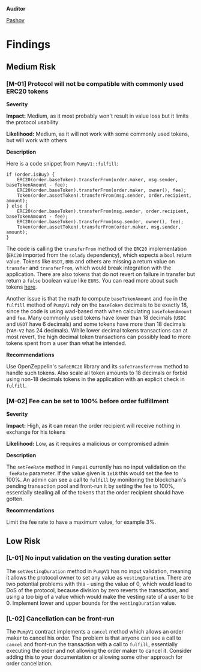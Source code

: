 **Auditor**

[Pashov](https://twitter.com/pashovkrum)

# Findings

## Medium Risk

### [M-01] Protocol will not be compatible with commonly used ERC20 tokens

**Severity**

**Impact:**
Medium, as it most probably won't result in value loss but it limits the protocol usability

**Likelihood:**
Medium, as it will not work with some commonly used tokens, but will work with others

**Description**

Here is a code snippet from `PumpV1::fulfill`:

```solidity
if (order.isBuy) {
    ERC20(order.baseToken).transferFrom(order.maker, msg.sender, baseTokenAmount - fee);
    ERC20(order.baseToken).transferFrom(order.maker, owner(), fee);
    Token(order.assetToken).transferFrom(msg.sender, order.recipient, amount);
} else {
    ERC20(order.baseToken).transferFrom(msg.sender, order.recipient, baseTokenAmount - fee);
    ERC20(order.baseToken).transferFrom(msg.sender, owner(), fee);
    Token(order.assetToken).transferFrom(order.maker, msg.sender, amount);
}
```

The code is calling the `transferFrom` method of the `ERC20` implementation (`ERC20` imported from the `solady` dependency), which expects a `bool` return value. Tokens like `USDT`, `BNB` and others are missing a return value on `transfer` and `transferFrom`, which would break integration with the application. There are also tokens that do not revert on failure in transfer but return a `false` boolean value like `EURS`. You can read more about such tokens [here](https://github.com/d-xo/weird-erc20).

Another issue is that the math to compute `baseTokenAmount` and `fee` in the `fulfill` method of `PumpV1` rely on the `baseToken` decimals to be exactly 18, since the code is using wad-based math when calculating `baseTokenAmount` and `fee`. Many commonly used tokens have lower than 18 decimals (`USDC` and `USDT` have 6 decimals) and some tokens have more than 18 decimals (`YAM-V2` has 24 decimals). While lower decimal tokens transactions can at most revert, the high decimal token transactions can possibly lead to more tokens spent from a user than what he intended.

**Recommendations**

Use OpenZeppelin's `SafeERC20` library and its `safeTransferFrom` method to handle such tokens. Also scale all token amounts to 18 decimals or forbid using non-18 decimals tokens in the application with an explicit check in `fulfill`.

### [M-02] Fee can be set to 100% before order fulfillment

**Severity**

**Impact:**
High, as it can mean the order recipient will receive nothing in exchange for his tokens

**Likelihood:**
Low, as it requires a malicious or compromised admin

**Description**

The `setFeeRate` method in `PumpV1` currently has no input validation on the `_feeRate` parameter. If the value given is `1e18` this would set the fee to 100%. An admin can see a call to `fulfill` by monitoring the blockchain's pending transaction pool and front-run it by setting the fee to 100%, essentially stealing all of the tokens that the order recipient should have gotten.

**Recommendations**

Limit the fee rate to have a maximum value, for example 3%.

## Low Risk

### [L-01] No input validation on the vesting duration setter

The `setVestingDuration` method in `PumpV1` has no input validation, meaning it allows the protocol owner to set any value as `vestingDuration`. There are two potential problems with this - using the value of 0, which would lead to DoS of the protocol, because division by zero reverts the transaction, and using a too big of a value which would make the vesting rate of a user to be 0. Implement lower and upper bounds for the `vestingDuration` value.

### [L-02] Cancellation can be front-run

The `PumpV1` contract implements a `cancel` method which allows an order maker to cancel his order. The problem is that anyone can see a call to `cancel` and front-run the transaction with a call to `fulfill`, essentially executing the order and not allowing the order maker to cancel it. Consider adding this to your documentation or allowing some other approach for order cancellation.